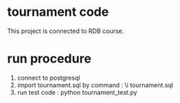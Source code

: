 # tournament code
This project is connected to RDB course.

# run procedure
1. connect to postgresql
2. import tournament.sql by command : \i tournament.sql
3. run test code : python tournament_test.py


